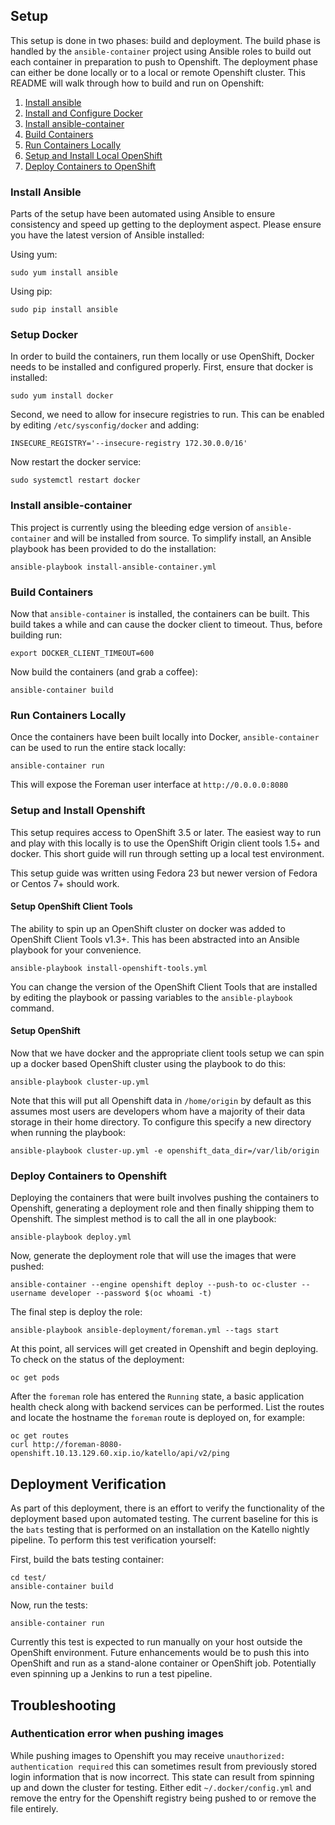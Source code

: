 ## Setup

This setup is done in two phases: build and deployment. The build phase is handled by the `ansible-container` project using Ansible roles to build out each container in preparation to push to Openshift. The deployment phase can either be done locally or to a local or remote Openshift cluster. This README will walk through how to build and run on Openshift:

  1. [Install ansible](#install-ansible)
  2. [Install and Configure Docker](#setup-docker)
  3. [Install ansible-container](#install-ansible-container)
  4. [Build Containers](#build-containers)
  5. [Run Containers Locally](#run-containers-locally)
  6. [Setup and Install Local OpenShift](#setup-and-install-openshift)
  7. [Deploy Containers to OpenShift](#deploy-containers-to-openshift)

### Install Ansible

Parts of the setup have been automated using Ansible to ensure consistency and speed up getting to the deployment aspect. Please ensure you have the latest version of Ansible installed:

Using yum:

    sudo yum install ansible

Using pip:

    sudo pip install ansible

### Setup Docker

In order to build the containers, run them locally or use OpenShift, Docker needs to be installed and configured properly. First, ensure that docker is installed:

    sudo yum install docker

Second, we need to allow for insecure registries to run. This can be enabled by editing `/etc/sysconfig/docker` and adding:

    INSECURE_REGISTRY='--insecure-registry 172.30.0.0/16'

Now restart the docker service:

    sudo systemctl restart docker

### Install ansible-container

This project is currently using the bleeding edge version of `ansible-container` and will be installed from source. To simplify install, an Ansible playbook has been provided to do the installation:

    ansible-playbook install-ansible-container.yml

### Build Containers

Now that `ansible-container` is installed, the containers can be built. This build takes a while and can cause the docker client to timeout. Thus, before building run:

    export DOCKER_CLIENT_TIMEOUT=600

Now build the containers (and grab a coffee):

    ansible-container build

### Run Containers Locally

Once the containers have been built locally into Docker, `ansible-container` can be used to run the entire stack locally:

    ansible-container run

This will expose the Foreman user interface at `http://0.0.0.0:8080`

### Setup and Install Openshift

This setup requires access to OpenShift 3.5 or later. The easiest way to run and play with this locally is to use the OpenShift Origin client tools 1.5+ and docker. This short guide will run through setting up a local test environment.

This setup guide was written using Fedora 23 but newer version of Fedora or Centos 7+ should work.

#### Setup OpenShift Client Tools

The ability to spin up an OpenShift cluster on docker was added to OpenShift Client Tools v1.3+. This has been abstracted into an Ansible playbook for your convenience.

    ansible-playbook install-openshift-tools.yml

You can change the version of the OpenShift Client Tools that are installed by editing the playbook or passing variables to the `ansible-playbook` command.

#### Setup OpenShift

Now that we have docker and the appropriate client tools setup we can spin up a docker based OpenShift cluster using the playbook to do this:

    ansible-playbook cluster-up.yml

Note that this will put all Openshift data in `/home/origin` by default as this assumes most users are developers whom have a majority of their data storage in their home directory. To configure this specify a new directory when running the playbook:

    ansible-playbook cluster-up.yml -e openshift_data_dir=/var/lib/origin

### Deploy Containers to Openshift

Deploying the containers that were built involves pushing the containers to Openshift, generating a deployment role and then finally shipping them to Openshift. The simplest method is to call the all in one playbook:

    ansible-playbook deploy.yml

Now, generate the deployment role that will use the images that were pushed:

    ansible-container --engine openshift deploy --push-to oc-cluster --username developer --password $(oc whoami -t)

The final step is deploy the role:

    ansible-playbook ansible-deployment/foreman.yml --tags start

At this point, all services will get created in Openshift and begin deploying. To check on the status of the deployment:

    oc get pods

After the `foreman` role has entered the `Running` state, a basic application health check along with backend services can be performed. List the routes and locate the hostname the `foreman` route is deployed on, for example:

    oc get routes
    curl http://foreman-8080-openshift.10.13.129.60.xip.io/katello/api/v2/ping

## Deployment Verification

As part of this deployment, there is an effort to verify the functionality of the deployment based upon automated testing. The current baseline for this is the `bats` testing that is performed on an installation on the Katello nightly pipeline. To perform this test verification yourself:

First, build the bats testing container:

    cd test/
    ansible-container build

Now, run the tests:

    ansible-container run

Currently this test is expected to run manually on your host outside the OpenShift environment. Future enhancements would be to push this into OpenShift and run as a stand-alone container or OpenShift job. Potentially even spinning up a Jenkins to run a test pipeline.

## Troubleshooting

### Authentication error when pushing images

While pushing images to Openshift you may receive `unauthorized: authentication required` this can sometimes result from previously stored login information that is now incorrect. This state can result from spinning up and down the cluster for testing. Either edit `~/.docker/config.yml` and remove the entry for the Openshift registry being pushed to or remove the file entirely.

